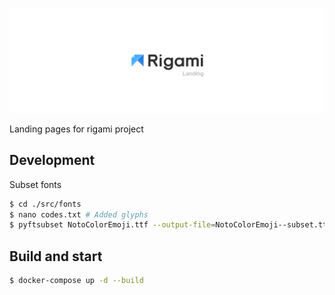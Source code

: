 ![Logo](docs/readme-header.png)

Landing pages for rigami project

## Development

Subset fonts
```bash
$ cd ./src/fonts
$ nano codes.txt # Added glyphs
$ pyftsubset NotoColorEmoji.ttf --output-file=NotoColorEmoji--subset.ttf --unicodes-file=codes.txt
```

## Build and start
```bash
$ docker-compose up -d --build
```
